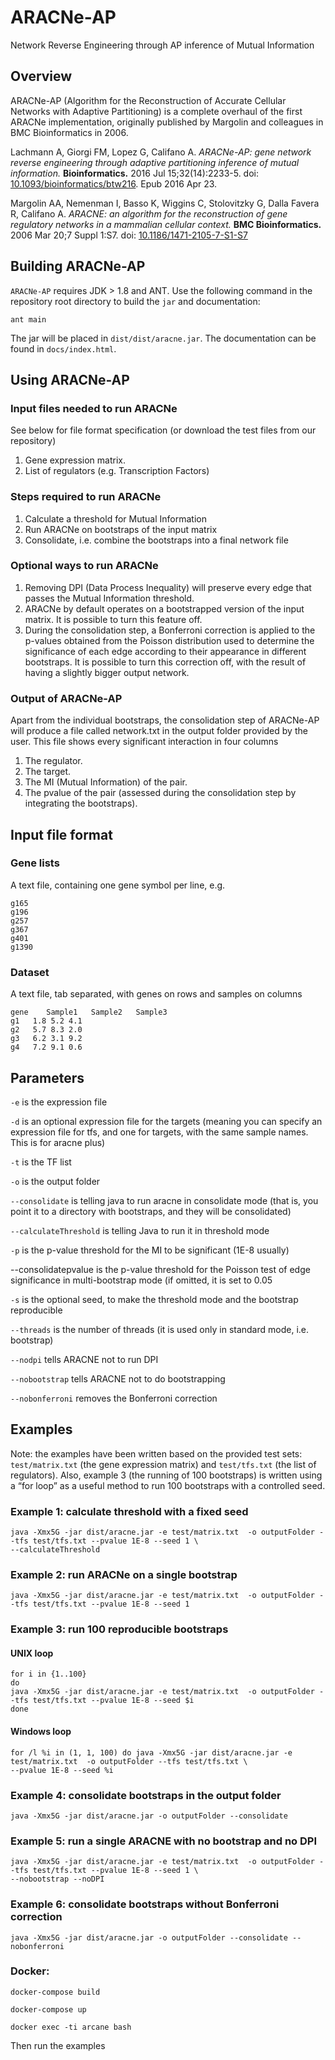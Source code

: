 # ARACNe-AP
Network Reverse Engineering through AP inference of Mutual Information

## Overview
ARACNe-AP (Algorithm for the Reconstruction of Accurate Cellular Networks with Adaptive Partitioning) is a complete overhaul of the first ARACNe implementation, originally published by Margolin and colleagues in BMC Bioinformatics in 2006. 

Lachmann A, Giorgi FM, Lopez G, Califano A. *ARACNe-AP: gene network reverse engineering through adaptive partitioning inference of mutual information.* **Bioinformatics.** 2016 Jul 15;32(14):2233-5. doi: [10.1093/bioinformatics/btw216](https://dx.doi.org/10.1093/bioinformatics/btw216). Epub 2016 Apr 23.

Margolin AA, Nemenman I, Basso K, Wiggins C, Stolovitzky G, Dalla Favera R, Califano A. *ARACNE: an algorithm for the reconstruction of gene regulatory networks in a mammalian cellular context.* **BMC Bioinformatics.** 2006 Mar 20;7 Suppl 1:S7. doi: [10.1186/1471-2105-7-S1-S7](https://dx.doi.org/10.1186/1471-2105-7-S1-S7)

## Building ARACNe-AP
``ARACNe-AP`` requires JDK > 1.8 and ANT. Use the following command in the repository root directory to build the ``jar`` and documentation:

```
ant main
```

The jar will be placed in ``dist/dist/aracne.jar``. The documentation can be found in ``docs/index.html``.

## Using ARACNe-AP
### Input files needed to run ARACNe
See below for file format specification (or download the test files from our repository)
1.	Gene expression matrix.
2.	List of regulators (e.g. Transcription Factors)

### Steps required to run ARACNe
1.	Calculate a threshold for Mutual Information
2.	Run ARACNe on bootstraps of the input matrix
3.	Consolidate, i.e. combine the bootstraps into a final network file

### Optional ways to run ARACNe
1.	Removing DPI (Data Process Inequality) will preserve every edge that passes the Mutual Information threshold.
2.	ARACNe by default operates on a bootstrapped version of the input matrix. It is possible to turn this feature off.
3.	During the consolidation step, a Bonferroni correction is applied to the p-values obtained from the Poisson distribution used to determine the significance of each edge according to their appearance in different bootstraps. It is possible to turn this correction off, with the result of having a slightly bigger output network.

### Output of ARACNe-AP
Apart from the individual bootstraps, the consolidation step of ARACNe-AP will produce a file called network.txt in the output folder provided by the user. This file shows every significant interaction in four columns
1.	The regulator.
2.	The target.
3.	The MI (Mutual Information) of the pair.
4.	The pvalue of the pair (assessed during the consolidation step by integrating the bootstraps).

## Input file format
### Gene lists
A text file, containing one gene symbol per line, e.g.
```
g165
g196
g257
g367
g401
g1390
```

### Dataset
A text file, tab separated, with genes on rows and samples on columns
```
gene    Sample1   Sample2   Sample3
g1   1.8 5.2 4.1
g2   5.7 8.3 2.0
g3   6.2 3.1 9.2
g4   7.2 9.1 0.6
```

## Parameters
``-e`` is the expression file

``-d`` is an optional expression file for the targets (meaning you can specify an expression file for tfs, and one for targets, with the same sample names. This is for aracne plus)

``-t`` is the TF list

``-o`` is the output folder

``--consolidate`` is telling java to run aracne in consolidate mode (that is, you point it to a directory with bootstraps, and they will be consolidated)

``--calculateThreshold`` is telling Java to run it in threshold mode

``-p`` is the p-value threshold for the MI to be significant (1E-8 usually)

--consolidatepvalue is the p-value threshold for the Poisson test of edge significance in multi-bootstrap mode (if omitted, it is set to 0.05

``-s`` is the optional seed, to make the threshold mode and the bootstrap reproducible

``--threads`` is the number of threads (it is used only in standard mode, i.e. bootstrap)

``--nodpi`` tells ARACNE not to run DPI

``--nobootstrap`` tells ARACNE not to do bootstrapping

``--nobonferroni`` removes the Bonferroni correction

## Examples
Note: the examples have been written based on the provided test sets: ``test/matrix.txt`` (the gene expression matrix) and ``test/tfs.txt`` (the list of regulators). Also, example 3 (the running of 100 bootstraps) is written using a “for loop” as a useful method to run 100 bootstraps with a controlled seed.

### Example 1: calculate threshold with a fixed seed
```
java -Xmx5G -jar dist/aracne.jar -e test/matrix.txt  -o outputFolder --tfs test/tfs.txt --pvalue 1E-8 --seed 1 \
--calculateThreshold
```

### Example 2: run ARACNe on a single bootstrap
```
java -Xmx5G -jar dist/aracne.jar -e test/matrix.txt  -o outputFolder --tfs test/tfs.txt --pvalue 1E-8 --seed 1
```

### Example 3: run 100 reproducible bootstraps
#### UNIX loop
```
for i in {1..100}
do
java -Xmx5G -jar dist/aracne.jar -e test/matrix.txt  -o outputFolder --tfs test/tfs.txt --pvalue 1E-8 --seed $i
done
```
#### Windows loop
```
for /l %i in (1, 1, 100) do java -Xmx5G -jar dist/aracne.jar -e test/matrix.txt  -o outputFolder --tfs test/tfs.txt \
--pvalue 1E-8 --seed %i
```

### Example 4: consolidate bootstraps in the output folder
```
java -Xmx5G -jar dist/aracne.jar -o outputFolder --consolidate
```

### Example 5: run a single ARACNE with no bootstrap and no DPI
```
java -Xmx5G -jar dist/aracne.jar -e test/matrix.txt  -o outputFolder --tfs test/tfs.txt --pvalue 1E-8 --seed 1 \
--nobootstrap --noDPI
```

### Example 6: consolidate bootstraps without Bonferroni correction
```
java -Xmx5G -jar dist/aracne.jar -o outputFolder --consolidate --nobonferroni
```

### Docker: 
```
docker-compose build
```
```
docker-compose up
```
```
docker exec -ti arcane bash
```
Then run the examples